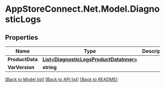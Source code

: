 # AppStoreConnect.Net.Model.DiagnosticLogs

## Properties

Name | Type | Description | Notes
------------ | ------------- | ------------- | -------------
**ProductData** | [**List&lt;DiagnosticLogsProductDataInner&gt;**](DiagnosticLogsProductDataInner.md) |  | [optional] 
**VarVersion** | **string** |  | [optional] 

[[Back to Model list]](../README.md#documentation-for-models) [[Back to API list]](../README.md#documentation-for-api-endpoints) [[Back to README]](../README.md)


